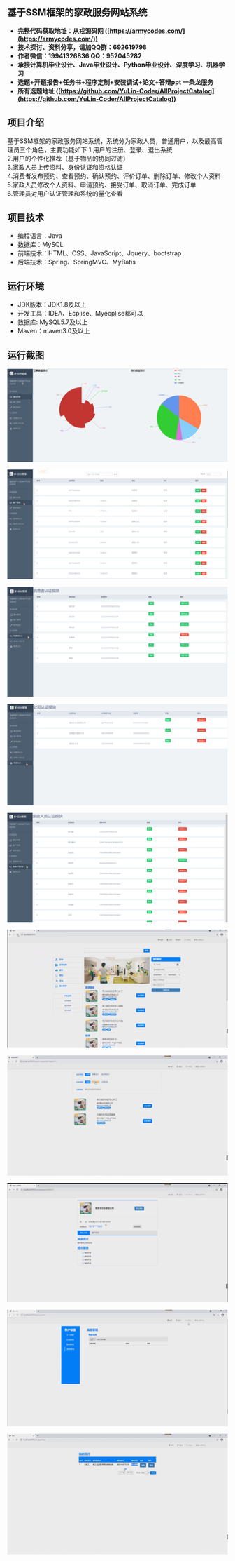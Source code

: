 ## 基于SSM框架的家政服务网站系统

- <b>完整代码获取地址：从戎源码网 ([https://armycodes.com/](https://armycodes.com/))</b>
- <b>技术探讨、资料分享，请加QQ群：692619798</b> 
- <b>作者微信：19941326836  QQ：952045282</b> 
- <b>承接计算机毕业设计、Java毕业设计、Python毕业设计、深度学习、机器学习</b>
- <b>选题+开题报告+任务书+程序定制+安装调试+论文+答辩ppt 一条龙服务</b>
- <b>所有选题地址 ([https://github.com/YuLin-Coder/AllProjectCatalog](https://github.com/YuLin-Coder/AllProjectCatalog)) </b>

## 项目介绍
基于SSM框架的家政服务网站系统，系统分为家政人员，普通用户，以及最高管理员三个角色，主要功能如下
1.用户的注册、登录、退出系统  
2.用户的个性化推荐（基于物品的协同过滤）  
3.家政人员上传资料、身份认证和资格认证  
4.消费者发布预约、查看预约、确认预约、评价订单、删除订单、修改个人资料  
5.家政人员修改个人资料、申请预约、接受订单、取消订单、完成订单  
6.管理员对用户认证管理和系统的量化查看 

## 项目技术
- 编程语言：Java
- 数据库：MySQL
- 前端技术：HTML、CSS、JavaScript、Jquery、bootstrap
- 后端技术：Spring、SpringMVC、MyBatis

## 运行环境
- JDK版本：JDK1.8及以上
- 开发工具：IDEA、Ecplise、Myecplise都可以
- 数据库: MySQL5.7及以上
- Maven：maven3.0及以上

## 运行截图
![](screenshot/1.png)

![](screenshot/2.png)

![](screenshot/3.png)

![](screenshot/4.png)

![](screenshot/5.png)

![](screenshot/6.png)

![](screenshot/7.png)

![](screenshot/8.png)

![](screenshot/9.png)

![](screenshot/10.png)
